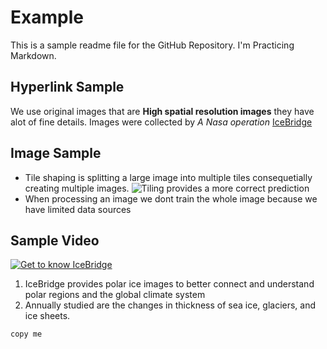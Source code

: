 # Example

This is a sample readme file for the GitHub Repository. I'm Practicing Markdown.

## Hyperlink Sample 

We use original images that are **High spatial resolution images** they have alot of fine details. Images were collected by *A Nasa operation* [IceBridge](https://www.nasa.gov/mission_pages/icebridge/index.html)

## Image Sample

- Tile shaping is splitting a large image into multiple tiles consequetially creating multiple images. 
![Tiling provides a more correct prediction](https://user-images.githubusercontent.com/92336161/144960048-9f877b71-e16e-4ad4-804e-3e084c7d58ef.png)
- When processing an image we dont train the whole image because we have limited data sources

## Sample Video

[![Get to know IceBridge](https://user-images.githubusercontent.com/92336161/144963236-5bbf425e-92b0-41a6-9cd2-48b790a9c318.png)](https://www.youtube.com/watch?v=c4_CNJx7FRM&t=1s)
1. IceBridge provides polar ice images to better connect and understand polar regions and the global climate system
2. Annually studied are the changes in thickness of sea ice, glaciers, and ice sheets. 

```
copy me 
```

